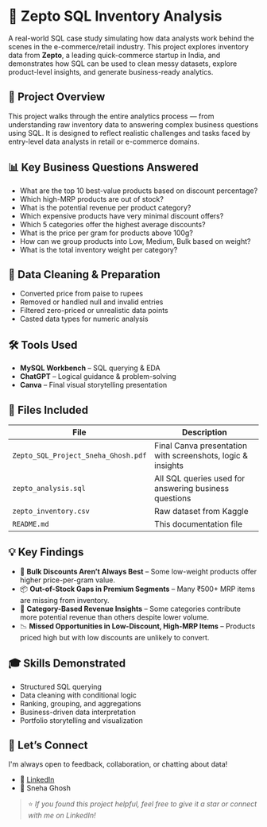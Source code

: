 # 🛒 Zepto SQL Inventory Analysis

A real-world SQL case study simulating how data analysts work behind the scenes in the e-commerce/retail industry. This project explores inventory data from **Zepto**, a leading quick-commerce startup in India, and demonstrates how SQL can be used to clean messy datasets, explore product-level insights, and generate business-ready analytics.


## 📌 Project Overview

This project walks through the entire analytics process — from understanding raw inventory data to answering complex business questions using SQL. It is designed to reflect realistic challenges and tasks faced by entry-level data analysts in retail or e-commerce domains.

## 📊 Key Business Questions Answered

- What are the top 10 best-value products based on discount percentage?
- Which high-MRP products are out of stock?
- What is the potential revenue per product category?
- Which expensive products have very minimal discount offers?
- Which 5 categories offer the highest average discounts?
- What is the price per gram for products above 100g?
- How can we group products into Low, Medium, Bulk based on weight?
- What is the total inventory weight per category?

## 🧼 Data Cleaning & Preparation

- Converted price from paise to rupees  
- Removed or handled null and invalid entries  
- Filtered zero-priced or unrealistic data points  
- Casted data types for numeric analysis  

## 🛠 Tools Used

- **MySQL Workbench** – SQL querying & EDA  
- **ChatGPT** – Logical guidance & problem-solving  
- **Canva** – Final visual storytelling presentation  


## 📁 Files Included

| File | Description |
|------|-------------|
| `Zepto_SQL_Project_Sneha_Ghosh.pdf` | Final Canva presentation with screenshots, logic & insights |
| `zepto_analysis.sql` | All SQL queries used for answering business questions |
| `zepto_inventory.csv` | Raw dataset from Kaggle |
| `README.md` | This documentation file |


## 💡 Key Findings

- 💸 **Bulk Discounts Aren’t Always Best** – Some low-weight products offer higher price-per-gram value.  
- 📦 **Out-of-Stock Gaps in Premium Segments** – Many ₹500+ MRP items are missing from inventory.  
- 🎯 **Category-Based Revenue Insights** – Some categories contribute more potential revenue than others despite lower volume.  
- 📉 **Missed Opportunities in Low-Discount, High-MRP Items** – Products priced high but with low discounts are unlikely to convert.  


## 🎓 Skills Demonstrated

- Structured SQL querying  
- Data cleaning with conditional logic  
- Ranking, grouping, and aggregations  
- Business-driven data interpretation  
- Portfolio storytelling and visualization  


## 🔗 Let’s Connect

I'm always open to feedback, collaboration, or chatting about data!

- 💼 [LinkedIn](https://www.linkedin.com/in/sneha-ghosh-98aaa9337)  
- 📧 Sneha Ghosh  


> ⭐ *If you found this project helpful, feel free to give it a star or connect with me on LinkedIn!*

